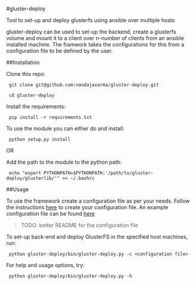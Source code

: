 #gluster-deploy

Tool to set-up and deploy glusterfs using ansible over multiple hosts

gluster-deploy can be used to set-up the backend, create a glusterfs volume
and mount it to a client over n-number of clients from an ansible installed
machine. The framwork takes the configurations for this from a configuration
file to be defined by the user.


##Installation

Clone this repo:

` git clone git@github.com:nandajavarma/gluster-deploy.git`

` cd gluster-deploy`

Install the requirements:

` pip install -r requirements.txt`

To use the module you can either do and install:

` python setup.py install`

OR

Add the path to the module to the python path:

` echo "export PYTHONPATH=$PYTHONPATH:'/path/to/gluster-deploy/glusterlib/'" >> ~/.bashrc`


##Usage

To use the framework create a configuration file as per your needs.
Follow the instructions [here](https://github.com/nandajavarma/gluster-deploy/tree/master/examples/README.md)
to create your configuration file.
An example configuration file can be found [here](//github.com/nandajavarma/gluster-deploy/tree/master/examples)

> TODO: better README for the configuration file

To set-up back-end and deploy GlusterFS in the specified host machines, run:

` python gluster-deploy/bin/gluster-deploy.py -c <configuration file>`

For help and usage options, try:

` python gluster-deploy/bin/gluster-deploy.py -h`

